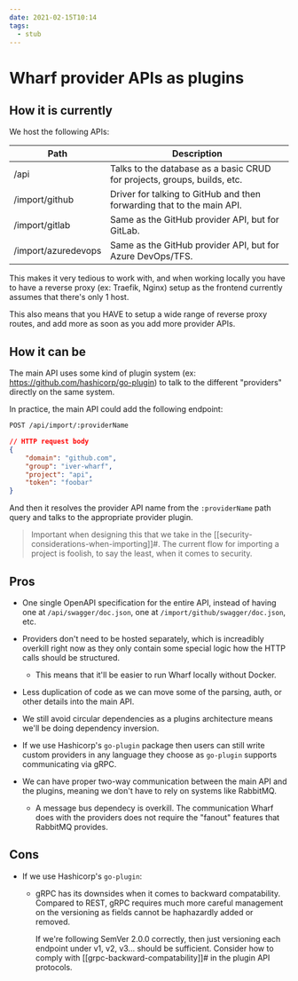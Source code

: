 ```yaml
---
date: 2021-02-15T10:14
tags: 
  - stub
---
```


# Wharf provider APIs as plugins

## How it is currently

We host the following APIs:

| Path                | Description
| ----                | -----------
| /api                | Talks to the database as a basic CRUD for projects, groups, builds, etc.
| /import/github      | Driver for talking to GitHub and then forwarding that to the main API.
| /import/gitlab      | Same as the GitHub provider API, but for GitLab.
| /import/azuredevops | Same as the GitHub provider API, but for Azure DevOps/TFS.

This makes it very tedious to work with, and when working locally you have to
have a reverse proxy (ex: Traefik, Nginx) setup as the frontend currently assumes
that there's only 1 host.

This also means that you HAVE to setup a wide range of reverse proxy routes, and
add more as soon as you add more provider APIs.

## How it can be

The main API uses some kind of plugin system
(ex: <https://github.com/hashicorp/go-plugin>) to talk to the different
"providers" directly on the same system.

In practice, the main API could add the following endpoint:

```sh
POST /api/import/:providerName
```

```json
// HTTP request body
{
    "domain": "github.com",
    "group": "iver-wharf",
    "project": "api",
    "token": "foobar"
}
```

And then it resolves the provider API name from the `:providerName` path query
and talks to the appropriate provider plugin.

> Important when designing this that we take in the
> [[security-considerations-when-importing]]#. The current flow for importing
> a project is foolish, to say the least, when it comes to security.

## Pros

- One single OpenAPI specification for the entire API, instead of having one at
  `/api/swagger/doc.json`, one at `/import/github/swagger/doc.json`, etc.

- Providers don't need to be hosted separately, which is increadibly overkill
  right now as they only contain some special logic how the HTTP calls should be
  structured.
  
  - This means that it'll be easier to run Wharf locally without Docker.

- Less duplication of code as we can move some of the parsing, auth, or other
  details into the main API.
  
- We still avoid circular dependencies as a plugins architecture means we'll be
  doing dependency inversion.

- If we use Hashicorp's `go-plugin` package then users can still write custom
  providers in any language they choose as `go-plugin` supports communicating
  via gRPC.

- We can have proper two-way communication between the main API and the plugins,
  meaning we don't have to rely on systems like RabbitMQ.
  
  - A message bus dependecy is overkill. The communication Wharf does with the
    providers does not require the "fanout" features that RabbitMQ provides.

## Cons

- If we use Hashicorp's `go-plugin`:

  - gRPC has its downsides when it comes to backward compatability. Compared to
    REST, gRPC requires much more careful management on the versioning as
    fields cannot be haphazardly added or removed.
    
    If we're following SemVer 2.0.0 correctly, then just versioning each endpoint
    under v1, v2, v3... should be sufficient. Consider how to comply with
    [[grpc-backward-compatability]]# in the plugin API protocols.


